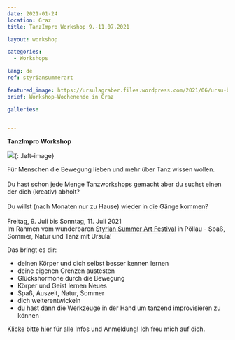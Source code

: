 ```yaml
---
date: 2021-01-24
location: Graz
title: TanzImpro Workshop 9.-11.07.2021

layout: workshop

categories:
  - Workshops

lang: de
ref: styriansummerart

featured_image: https://ursulagraber.files.wordpress.com/2021/06/ursu-boden.jpg?w=500&fit=crop
brief: Workshop-Wochenende in Graz

galleries:


---
```

<b> TanzImpro Workshop </b>
<br>    

![](https://ursulagraber.files.wordpress.com/2021/06/ursu-boden.jpg?w=500&fit=crop){: .left-image}


Für Menschen die Bewegung lieben und mehr über Tanz wissen wollen.
<br>   
Du hast schon jede Menge Tanzworkshops gemacht aber du suchst einen der dich (kreativ) abholt?
<br>   
Du willst (nach Monaten nur zu Hause) wieder in die Gänge kommen?
<br>   
Freitag, 9. Juli bis Sonntag, 11. Juli 2021
<br>
Im Rahmen vom wunderbaren <a href="http://www.styriansummerart.at/kurse/koerperbewegungen-und-tanz-improvisation-mit-ursula-graber/">Styrian Summer Art Festival</a>  in Pöllau - Spaß, Sommer, Natur und Tanz mit Ursula!
<br>   

Das bringt es dir:
<br>
- deinen Körper und dich selbst besser kennen lernen
- deine eigenen Grenzen austesten
- Glückshormone durch die Bewegung
- Körper und Geist lernen Neues
- Spaß, Auszeit, Natur, Sommer
- dich weiterentwickeln
- du hast dann die Werkzeuge in der Hand um tanzend improvisieren zu können

Klicke bitte <a href="http://www.styriansummerart.at/kurse/koerperbewegungen-und-tanz-improvisation-mit-ursula-graber/">hier</a> für alle Infos und Anmeldung! Ich freu mich auf dich.
